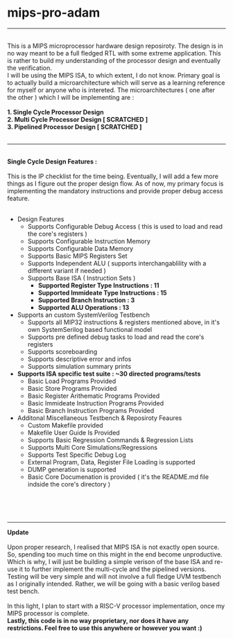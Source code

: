 # mips-pro-adam
------------------------
<br />
This is a MIPS microprocessor hardware design reposiroty. The design is in no way meant to be a full fledged RTL with some extreme application. This is rather to build my understanding of the processor design and eventually the verification. <br />
I will be using the MIPS ISA, to which extent, I do not know. Primary goal is to actually build a microarchitecture which will serve as a learning reference for myself or anyone who is intereted. The microarchitectures ( one after the other ) which I will be implementing are :<br />
<br />
<b>1. Single Cycle Processor Design
</b><br />
<b>2. Multi Cycle Processor Design [ SCRATCHED ]
</b><br />
<b>3. Pipelined Processor Design [ SCRATCHED ]
</b><br />
<br />

------------------------
<br />
<b>Single Cycle Design Features :</b><br />
<br />
This is the IP checklist for the time being. Eventually, I will add a few more things as I figure out the proper design flow. As of now, my primary focus is implementing the mandatory instructions and provide proper debug access feature.<br />
<br />

- Design Features
  - Supports Configurable Debug Access ( this is used to load and read the core's registers )
  - Supports Configurable Instruction Memory
  - Supports Configurable Data Memory
  - Supports Basic MIPS Registers Set
  - Supports Independent ALU ( supports interchangablility with a different variant if needed )
  - Supports Base ISA ( Instruction Sets )
    - **Supported Register Type Instructions : 11**
    - **Supported Immideate Type Instructions : 15**
    - **Supported Branch Instruction : 3**
    - **Supported ALU Operations : 13**
- Supports an custom SystemVerilog Testbench
  - Supports all MIP32 instructions & registers mentioned above, in it's own SystemSerilog based functional model
  - Supports pre defined debug tasks to load and read the core's registers
  - Supports scoreboarding
  - Supports descriptive error and infos
  - Supports simulation summary prints
- **Supports ISA specific test suite : ~30 directed programs/tests**
  - Basic Load Programs Provided
  - Basic Store Programs Provided
  - Basic Register Arithematic Programs Provided
  - Basic Immideate Instruction Programs Provided
  - Basic Branch Instruction Programs Provided
- Additonal Miscellaneous Testbench & Reposiroty Feaures
  - Custom Makefile provided
  - Makefile User Guide Is Provided
  - Supports Basic Regression Commands & Regression Lists
  - Supports Multi Core Simulations/Regressions
  - Supports Test Specific Debug Log
  - External Program, Data, Register File Loading is supported
  - DUMP generation is supported
  - Basic Core Documenation is provided ( it's the README.md file indside the  core's directory )
<br />
<br />
<br />

------------------------
<b>Update</b><br /><br />
Upon proper research, I realised that MIPS ISA is not exactly open source. So, spending too much time on this might in the end become unproductive. Which is why, I will just be building a simple verison of the base ISA and re-use it to further implement the multi-cycle and the pipelined versions. Testing will be very simple and will not involve a full fledge UVM testbench as I originally intended. Rather, we will be going with a basic verilog based test bench.<br /><br />
In this light, I plan to start with a RISC-V processor implementation, once my MIPS processor is complete.<br />
<b>Lastly, this code is in no way proprietary, nor does it have any restrictions. Feel free to use this anywhere or however you want :)</b>

